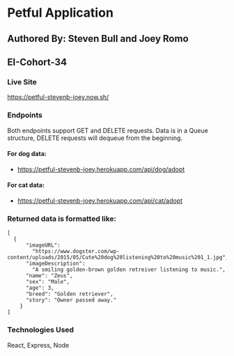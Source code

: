 # Petful Application
## Authored By: Steven Bull and Joey Romo
## EI-Cohort-34

### Live Site

https://petful-stevenb-joey.now.sh/

### Endpoints
Both endpoints support GET and DELETE requests. Data is in a Queue structure, DELETE requests will dequeue from the beginning.
#### For dog data:
- https://petful-stevenb-joey.herokuapp.com/api/dog/adopt

#### For cat data:
- https://petful-stevenb-joey.herokuapp.com/api/cat/adopt

### Returned data is formatted like: 
```
[
  {
      "imageURL":
        "https://www.dogster.com/wp-content/uploads/2015/05/Cute%20dog%20listening%20to%20music%201_1.jpg",
      "imageDescription":
        "A smiling golden-brown golden retreiver listening to music.",
      "name": "Zeus",
      "sex": "Male",
      "age": 3,
      "breed": "Golden retriever",
      "story": "Owner passed away."
    }
]
```

### Technologies Used
React, Express, Node